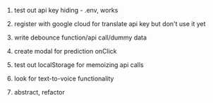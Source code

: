 1. test out api key hiding - .env, works

2. register with google cloud for translate api key but don't use it yet

3. write debounce function/api call/dummy data
4. create modal for prediction onClick
5. test out localStorage for memoizing api calls
6. look for text-to-voice functionality
7. abstract, refactor

